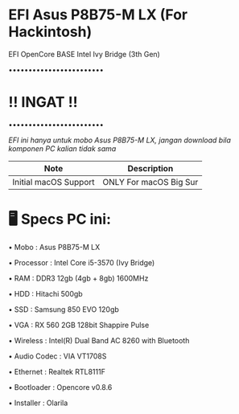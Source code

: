 # EFI Asus P8B75-M LX (For Hackintosh)
EFI OpenCore BASE Intel Ivy Bridge (3th Gen)

••••••••••••••••••••••••

# ‼️ INGAT ‼️

••••••••••••••••••••••••

*EFI ini hanya untuk mobo Asus P8B75-M LX, jangan download bila komponen PC kalian tidak sama*


| Note  | Description |
| ------------- | ------------- |
| Initial macOS Support  | ONLY For macOS Big Sur  |

# 🖥  Specs PC ini:

• Mobo : Asus P8B75-M LX

• Processor : Intel Core i5-3570 (Ivy Bridge)

• RAM : DDR3 12gb (4gb + 8gb) 1600MHz

• HDD : Hitachi 500gb

• SSD : Samsung 850 EVO 120gb

• VGA : RX 560 2GB 128bit Shappire Pulse

• Wireless : Intel(R) Dual Band AC 8260 with Bluetooth

• Audio Codec : VIA VT1708S

• Ethernet : Realtek RTL8111F

• Bootloader : Opencore v0.8.6

• Installer : Olarila
